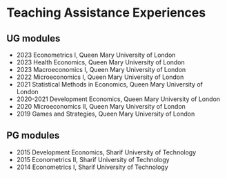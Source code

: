 # Teaching Assistance Experiences
## UG modules
  - 2023 Econometrics I, Queen Mary University of London
  - 2023 Health Economics, Queen Mary University of London
  - 2023 Macroeconomics I, Queen Mary University of London
  - 2022 Microeconomics I, Queen Mary University of London
  - 2021 Statistical Methods in Economics, Queen Mary University of London
  - 2020-2021 Development Economics, Queen Mary University of London
  - 2020 Microeconomics II, Queen Mary University of London
  - 2019 Games and Strategies, Queen Mary University of London

## PG modules
  - 2015  Development Economics, Sharif University of Technology
  - 2015  Econometrics II, Sharif University of Technology
  - 2014  Econometrics I, Sharif University of Technology
